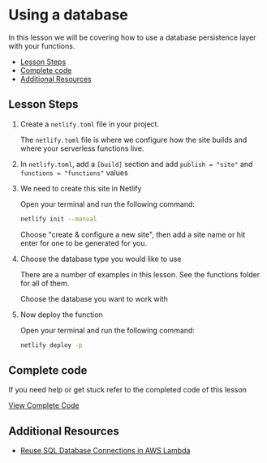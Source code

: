# Using a database

In this lesson we will be covering how to use a database persistence layer with your functions.

- [Lesson Steps](#lesson-steps)
- [Complete code](#complete-code)
- [Additional Resources](#additional-resources)

## Lesson Steps

1. Create a `netlify.toml` file in your project.

    The `netlify.toml` file is where we configure how the site builds and where your serverless functions live.

2. In `netlify.toml`, add a `[build]` section and add `publish = "site"` and `functions = "functions"` values

3. We need to create this site in Netlify

    Open your terminal and run the following command:

    ```bash
    netlify init --manual
    ```

    Choose "create & configure a new site", then add a site name or hit enter for one to be generated for you.

4. Choose the database type you would like to use

    There are a number of examples in this lesson. See the functions folder for all of them.

    Choose the database you want to work with

4. Now deploy the function

    Open your terminal and run the following command:

    ```bash
    netlify deploy -p
    ```





## Complete code

If you need help or get stuck refer to the completed code of this lesson

[View Complete Code](https://github.com/DavidWells/netlify-functions-workshop/tree/master/lessons-code-complete/core-concepts/6-using-a-database)


## Additional Resources

- [Reuse SQL Database Connections in AWS Lambda](https://www.jeremydaly.com/reuse-database-connections-aws-lambda/)
